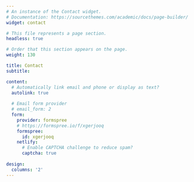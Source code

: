 ```yaml
---
# An instance of the Contact widget.
# Documentation: https://sourcethemes.com/academic/docs/page-builder/
widget: contact

# This file represents a page section.
headless: true

# Order that this section appears on the page.
weight: 130

title: Contact
subtitle:

content:
  # Automatically link email and phone or display as text?
  autolink: true
  
  # Email form provider
  # email_form: 2
  form:
    provider: formspree
    # https://formspree.io/f/xgerjooq
    formspree:
      id: xgerjooq
    netlify:
      # Enable CAPTCHA challenge to reduce spam?
      captcha: true
  
design:
  columns: '2'
---
```

